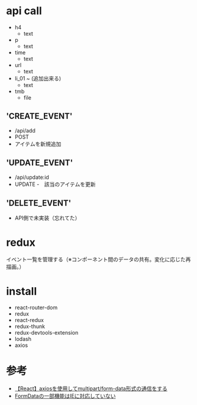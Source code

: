 # api call

- h4
  - text
- p
  - text
- time
  - text
- url
  - text
- li_01 ~ (追加出来る)
  - text
- tmb
  - file


## 'CREATE_EVENT'

- /api/add
- POST
- アイテムを新規追加

## 'UPDATE_EVENT'

- /api/update:id
- UPDATE
-　該当のアイテムを更新

## 'DELETE_EVENT'

- API側で未実装（忘れてた）

# redux

イベント一覧を管理する（※コンポーネント間のデータの共有。変化に応じた再描画。）

# install

- react-router-dom
- redux
- react-redux
- redux-thunk
- redux-devtools-extension
- lodash
- axios

# 参考

- [【React】axiosを使用してmultipart/form-data形式の通信をする](http://reiji1020.hatenablog.com/entry/2018/12/31/113202)
- [FormDataの一部機能はIEに対応していない](https://caniuse.com/#search=FormData)
